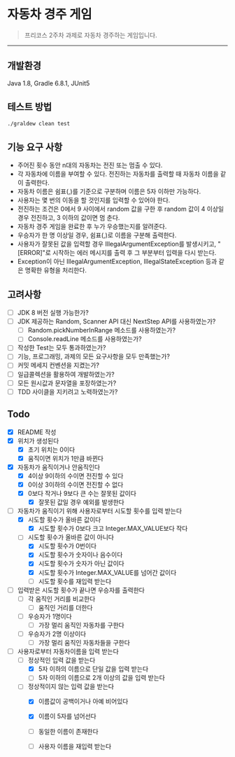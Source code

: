 # 자동차 경주 게임

> 프리코스 2주차 과제로 자동차 경주하는 게임입니다.
---

## 개발환경

Java 1.8, Gradle 6.8.1, JUnit5

## 테스트 방법

```sh
./graldew clean test
```

## 기능 요구 사항
- 주어진 횟수 동안 n대의 자동차는 전진 또는 멈출 수 있다.
- 각 자동차에 이름을 부여할 수 있다. 전진하는 자동차를 출력할 때 자동차 이름을 같이 출력한다.
- 자동차 이름은 쉼표(,)를 기준으로 구분하며 이름은 5자 이하만 가능하다.
- 사용자는 몇 번의 이동을 할 것인지를 입력할 수 있어야 한다.
- 전진하는 조건은 0에서 9 사이에서 random 값을 구한 후 random 값이 4 이상일 경우 전진하고, 3 이하의 값이면 멈
춘다.
- 자동차 경주 게임을 완료한 후 누가 우승했는지를 알려준다.
- 우승자가 한 명 이상일 경우, 쉼표(,)로 이름을 구분해 출력한다.
- 사용자가 잘못된 값을 입력할 경우 IllegalArgumentException를 발생시키고, "[ERROR]"로 시작하는 에러 메시지를
출력 후 그 부분부터 입력을 다시 받는다.
- Exception이 아닌 IllegalArgumentException, IllegalStateException 등과 같은 명확한 유형을 처리한다.


## 고려사항

- [ ] JDK 8 버전 실행 가능한가?
- [ ] JDK 제공하는 Random, Scanner API 대신 NextStep API를 사용하였는가?
  - [ ] Random.pickNumberInRange 메소드를 사용하였는가?
  - [ ] Console.readLine 메소드를 사용하였는가?
- [ ] 작성한 Test는 모두 통과하였는가?
- [ ] 기능, 프로그래밍, 과제의 모든 요구사항을 모두 만족했는가?
- [ ] 커밋 메세지 컨벤션을 지켰는가?
- [ ] 일급콜렉션을 활용하여 개발하였는가?
- [ ] 모든 원시값과 문자열을 포장하였는가?
- [ ] TDD 사이클을 지키려고 노력하였는가?

## Todo

- [x] README 작성
- [x] 위치가 생성된다
  - [x] 초기 위치는 0이다
  - [x] 움직이면 위치가 1만큼 바뀐다
- [x] 자동차가 움직이거나 안움직인다
  - [x] 4이상 9이하의 수이면 전진할 수 있다
  - [x] 0이상 3이하의 수이면 전진할 수 없다
  - [x] 0보다 작거나 9보다 큰 수는 잘못된 값이다
    - [x] 잘못된 값일 경우 예외를 발생한다
- [ ] 자동차가 움직이기 위해 사용자로부터 시도할 횟수를 입력 받는다
    - [x] 시도할 횟수가 올바른 값이다
        - [x] 시도할 횟수가 0보다 크고 Integer.MAX_VALUE보다 작다
    - [ ] 시도할 횟수가 올바른 값이 아니다
        - [x] 시도할 횟수가 0번이다
        - [x] 시도할 횟수가 숫자이나 음수이다
        - [x] 시도할 횟수가 숫자가 아닌 값이다
        - [x] 시도할 횟수가 Integer.MAX_VALUE를 넘어간 값이다
        - [ ] 시도할 횟수를 재입력 받는다
- [ ] 입력받은 시도할 횟수가 끝나면 우승자를 출력한다
    - [ ] 각 움직인 거리를 비교한다
        - [ ] 움직인 거리를 더한다
    - [ ] 우승자가 1명이다
        - [ ] 가장 멀리 움직인 자동차를 구한다
    - [ ] 우승자가 2명 이상이다
        - [ ] 가장 멀리 움직인 자동차들을 구한다
- [ ] 사용자로부터 자동차이름을 입력 받는다
    - [ ] 정상적인 입력 값을 받는다
        - [x] 5자 이하의 이름으로 단일 값을 입력 받는다
        - [ ] 5자 이하의 이름으로 2개 이상의 값을 입력 받는다
    - [ ] 정상적이지 않는 입력 값을 받는다
        - [x] 이름값이 공백이거나 아예 비어있다 
        - [x] 이름이 5자를 넘어선다
        - [ ] 동일한 이름이 존재한다
        - [ ] 사용자 이름을 재입력 받는다

